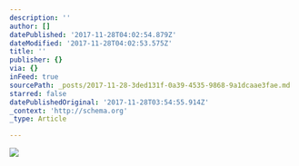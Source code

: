 ```yaml
---
description: ''
author: []
datePublished: '2017-11-28T04:02:54.879Z'
dateModified: '2017-11-28T04:02:53.575Z'
title: ''
publisher: {}
via: {}
inFeed: true
sourcePath: _posts/2017-11-28-3ded131f-0a39-4535-9868-9a1dcaae3fae.md
starred: false
datePublishedOriginal: '2017-11-28T03:54:55.914Z'
_context: 'http://schema.org'
_type: Article

---
```

![](https://the-grid-user-content.s3-us-west-2.amazonaws.com/e4582a2f-41ee-4461-9d6c-bf0da60e5ee7.jpg)